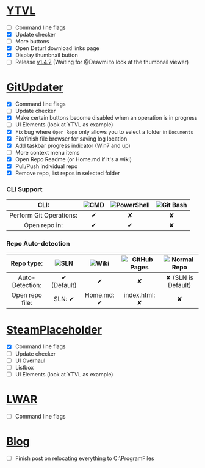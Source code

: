 # [YTVL](https://github.com/Walkman100/YTVL)
- [ ] Command line flags
- [x] Update checker
- [ ] More buttons
 - [x] Open Deturl download links page
 - [x] Display thumbnail button
- [ ] Release [v1.4.2](https://github.com/Walkman100/YTVL/releases/tag/untagged-ba23fa9a48c55fe36508) (Waiting for @Deavmi to look at the thumbnail viewer)

# [GitUpdater](https://github.com/Walkman100/GitUpdater)
- [x] Command line flags
- [ ] Update checker
- [x] Make certain buttons become disabled when an operation is in progress
- [ ] UI Elements (look at YTVL as example)
 - [x] Fix bug where `Open Repo` only allows you to select a folder in `Documents`
 - [x] Fix/finish file browser for saving log location
 - [x] Add taskbar progress indicator (Win7 and up)
- [ ] More context menu items
 - [x] Open Repo Readme (or Home.md if it's a wiki)
 - [x] Pull/Push individual repo
 - [x] Remove repo, list repos in selected folder
 
### CLI Support

| CLI: | ![CMD](http://walkman100.github.io/Walkman/Images/WindowsProjectsOriginalImages/CmdLarge.png "CMD") | ![PowerShell](http://walkman100.github.io/Walkman/Images/WindowsProjectsOriginalImages/PSLarge.png "PowerShell") | ![Git Bash](http://walkman100.github.io/Walkman/Images/WindowsProjectsOriginalImages/git_logo-small.png "Git Bash")
| :------------------: | :-: | :-: | :-: |
| Perform Git Operations: | ✔ | ✘ | ✘ |
| Open repo in:           | ✔ | ✔ | ✘ |

### Repo Auto-detection

| Repo type:      | ![SLN](http://walkman100.github.io/Walkman/Images/WindowsProjectsOriginalImages/VS_SLN.png "SLN") | ![Wiki](http://walkman100.github.io/Walkman/Images/WindowsProjectsOriginalImages/GitHub-Wiki.png "Wiki") | ![GitHub Pages](http://walkman100.github.io/Walkman/Images/WindowsProjectsOriginalImages/github.pages-clean.jpg "GitHub Pages") | ![Normal Repo](http://walkman100.github.io/Walkman/Images/WindowsProjectsOriginalImages/Repo.png "Normal Repo") |
| :-------------: | :----------: | :---------: | :------------: | :----------------: |
| Auto-Detection: | ✔ (Default) | ✔          | ✘             | ✘ (SLN is Default) |
| Open repo file: | SLN: ✔      | Home.md: ✔ | index.html: ✘ | ✘                  |

# [SteamPlaceholder](https://github.com/Walkman100/SteamPlaceholder)
- [x] Command line flags
- [ ] Update checker
- [ ] UI Overhaul
 - [ ] Listbox
 - [ ] UI Elements (look at YTVL as example)

# [LWAR](https://github.com/CampusTools/LWAR)
- [ ] Command line flags

# [Blog](http://matthewcstech.blogspot.com/)
- [ ] Finish post on relocating everything to C:\ProgramFiles